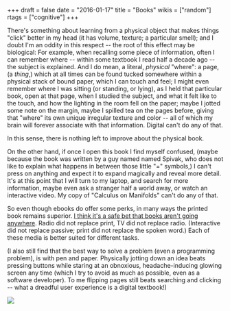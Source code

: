 +++
draft = false
date = "2016-01-17"
title = "Books"
wikis = ["random"]
rtags = ["cognitive"]
+++

There's something about learning from a physical object that makes things
"click" better in my head (it has volume, texture; a particular smell); and I
doubt I'm an oddity in this respect -- the root of this effect may be
biological: For example, when recalling some piece of information, often I can
remember where -- within some textbook I read half a decade ago -- the subject
is explained. And I do mean, a literal, *physical* "where": a page, (a
*thing*,) which at all times can be found tucked somewhere within a physical
stack of bound paper, which I can touch and feel; I might even remember where I
was sitting (or standing, or lying), as I held that particular book, open at
that page, when I studied the subject, and what it felt like to the touch, and
how the lighting in the room fell on the paper; maybe I jotted some note on the
margin, maybe I spilled tea on the pages before, giving that "where" its own
unique irregular texture and color -- all of which my brain will forever
associate with that information. Digital can't do any of that.

In this sense, there is nothing left to improve about the physical book.

On the other hand, if once I open this book I find myself confused, (maybe
because the book was written by a guy named named Spivak, who does not like to
explain what happens in between those little "=" symbols,) I can't press on
anything and expect it to expand magically and reveal more detail. It's at this
point that I will turn to my laptop, and search for more information, maybe
even ask a stranger half a world away, or watch an interactive video. My copy
of "Calculus on Manifolds" can't do any of that.

So even though ebooks do offer some perks, in many ways the printed book
remains superior. <a
href="http://www.nytimes.com/2015/09/23/business/media/the-plot-twist-e-book-sales-slip-and-print-is-far-from-dead.html">I
think it's a safe bet that books aren't going anywhere</a>. Radio did not
replace print, TV did not replace radio. (Interactive did not replace passive;
print did not replace the spoken word.) Each of these media is better suited
for different tasks.

(I also still find that the best way to solve a problem (even a programming
problem), is with pen and paper. Physically jotting down an idea beats pressing
buttons while staring at an obnoxious, headache-inducing glowing screen any
time (which I try to avoid as much as possible, even as a software developer).
To me flipping pages still beats searching and clicking -- what a dreadful user
experience is a digital textbook!)

![](/img/quijote.jpg)
